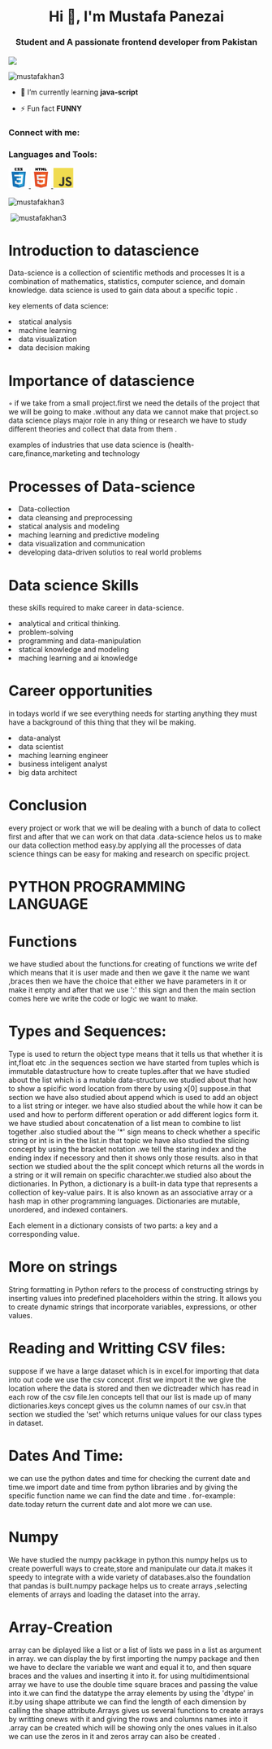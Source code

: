 

<h1 align="center">Hi 👋, I'm Mustafa Panezai</h1>
<h3 align="center">Student and A passionate frontend developer from Pakistan</h3>
<img align ="center" width="350" src="https://cdn.dribbble.com/users/1162077/screenshots/3848914/programmer.gif">

<p align="left"> <img src="https://komarev.com/ghpvc/?username=mustafakhan3&label=Profile%20views&color=0e75b6&style=flat" alt="mustafakhan3" /> </p>

- 🌱 I’m currently learning **java-script**

- ⚡ Fun fact **FUNNY**

<h3 align="left">Connect with me:</h3>
<p align="left">
</p>

<h3 align="left">Languages and Tools:</h3>
<p align="left"> <a href="https://www.w3schools.com/css/" target="_blank" rel="noreferrer"> <img src="https://raw.githubusercontent.com/devicons/devicon/master/icons/css3/css3-original-wordmark.svg" alt="css3" width="40" height="40"/> </a> <a href="https://www.w3.org/html/" target="_blank" rel="noreferrer"> <img src="https://raw.githubusercontent.com/devicons/devicon/master/icons/html5/html5-original-wordmark.svg" alt="html5" width="40" height="40"/> </a> <a href="https://developer.mozilla.org/en-US/docs/Web/JavaScript" target="_blank" rel="noreferrer"> <img src="https://raw.githubusercontent.com/devicons/devicon/master/icons/javascript/javascript-original.svg" alt="javascript" width="40" height="40"/> </a> </p>

<p><img align="center" src="https://github-readme-stats.vercel.app/api/top-langs?username=mustafakhan3&show_icons=true&locale=en&layout=compact" alt="mustafakhan3" /></p>


<p>&nbsp;<img  src="https://github-readme-stats.vercel.app/api?username=mustafakhan3&show_icons=true&locale=en" alt="mustafakhan3" /></p>

<h1>  Introduction to datascience </h1>
   <p> Data-science is a collection of  scientific methods and processes It is a combination of mathematics, statistics, computer science, and domain knowledge. data science is used to gain data about a specific topic .</p>
  <p> key elements of data science:</p>
  <li> statical analysis </li>
 <li>machine learning</li> <li>data visualization</li>  <li>data decision making </li>
                                                                             
<h1>  Importance of datascience </h1>
<p> ◦ if we take from a small project.first we need the details of the project that we will be going to make .without any data we cannot make that project.so data science plays major role in any thing or research we have to study different theories and collect that data from them . </p>
<p> examples of industries that use data science is (health-care,finance,marketing and technology </p>
     <h1> Processes of Data-science </h1>  
     <p> <li> Data-collection </li> 
   <li> data cleansing and preprocessing </li>                                         
    <li> statical analysis and modeling </li>                                                         
    <li> maching learning and predictive modeling </li>                  
     <li> data visualization and communication </li>                                            
  <li> developing data-driven solutios to real world problems </li> 
  
  <h1> Data science Skills </h1>
  <p> these skills required to make career in data-science.
  <li> analytical and critical  thinking. </li>
    <li> problem-solving </li>
      <li> programming and data-manipulation </li>
        <li> statical knowledge and modeling </li>
          <li> maching learning and ai knowledge </li>
  </p>
  
   <h1> Career opportunities </h1>
  <p> in todays world if we see everything needs for starting anything they must have a background of this thing that they wil be making.
  <li> data-analyst </li>
    <li> data scientist </li>
      <li> maching learning engineer </li>
        <li> business inteligent analyst </li>
          <li> big data architect </li>
  </p>
  
  <h1> Conclusion </h1>
  <p> every project or work that we will be dealing with  a bunch of data to collect first and after that we can work on that data .data-science helos us to make our data collection method easy.by applying all the processes of data science things can be easy for making and research on specific project.
   
   # PYTHON PROGRAMMING LANGUAGE
   # Functions
   we have studied about the functions.for creating of functions we write def which means that it is user made
   and then we gave it the name we want ,braces then we have the choice that either we have parameters in it or make it empty and after that we use ':' this sign and then the main section comes here we write the code or logic we want to make.
   
   # Types and Sequences:
   Type is used to return the object type means that it tells us that whether it is int,float etc .in the sequences
   section we have started from tuples which is immutable datastructure how to create tuples.after that we have studied about the 
   list  which is a mutable data-structure.we studied about that how to show a spicific word location from there by using x[0] suppose.in that section we have also studied about append which is used to add an object to a list string or integer.
   we have also studied about the while how it can be used and how to perform different operation or add different logics form it.
   we have studied about concatenation of a list mean to combine to list together .also studied about the '*' sign means 
   to check whether a specific string or int is in the the list.in that topic we have also studied the slicing concept by using the bracket notation .we tell the staring index and the ending index if necessory and then it shows only those results.
   also in that section we studied about the the split concept which returns all the words in a string or it will remain on specific charachter.we studied also about the dictionaries.
In Python, a dictionary is a built-in data type that represents a collection of key-value pairs. It is also known as an associative array or a hash map in other programming languages. Dictionaries are mutable, unordered, and indexed containers.

Each element in a dictionary consists of two parts: a key and a corresponding value.
   # More on strings
   
String formatting in Python refers to the process of constructing strings by inserting values into predefined placeholders within the string. It allows you to create dynamic strings that incorporate variables, expressions, or other values.
   # Reading and Writting CSV files:
   suppose if we have a large dataset which is in excel.for importing that data into out code we use the csv concept .first we import it  the we give the location where the data is stored and then we dictreader which has read in each row of the csv file.len concepts tell that our list is made up of many dictionaries.keys concept gives us the column names of our csv.in that section we studied the 'set' which returns unique values for our class types in dataset.
   
   # Dates And Time:
   we can use the python dates and time for checking the current date and time.we import date and time from python libraries and by giving the specific function name we can find the date and time .
   for-example:
   date.today return the current date and alot more we can use.
   
   # Numpy
   We have studied the numpy packkage in python.this numpy helps us to create powerfull ways to create,store and manipulate our data.it makes it speedy to integrate with a wide variety of databases.also the foundation that pandas is built.numpy package helps us to create arrays ,selecting elements of arrays and loading the dataset into the array.
   # Array-Creation
   array can be diplayed like a list or a list of lists we pass in a list as argument in array.
   we can display the by first importing the numpy package and then we have to declare the variable we want and equal it to, and then square braces and the values and inserting it into it.
   for using multidimentsional array we have to use the double time square braces and passing the value into it.we can find the datatype the array elements by using the 'dtype' in it.by using shape attribute we can find the length of each dimension by calling the shape attribute.Arrays gives us several functions to create arrays by writting onews with it and giving the rows and columns names into it .array can be created which will be showing only the ones values in it.also we can use the zeros in it and zeros array can also be created .
   
   
  
                                                                                                                             

                                                                                                                                  
